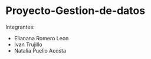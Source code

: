 # Proyecto-Gestion-de-datos

Integrantes:
- Elianana Romero Leon
- Ivan Trujillo
- Natalia Puello Acosta

